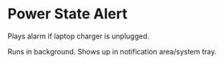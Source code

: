 # Power State Alert

Plays alarm if laptop charger is unplugged.

Runs in background. Shows up in notification area/system tray.
